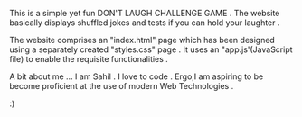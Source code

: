 This is a simple yet fun DON'T LAUGH CHALLENGE GAME .
The website basically displays shuffled jokes and tests if you can hold your laughter .

The website comprises an "index.html" page which has been designed using a separately created "styles.css" page .
It uses an "app.js'(JavaScript file) to enable the requisite functionalities .


A bit about me ...
I am Sahil .
I love to code .
Ergo,I am aspiring to be become proficient at the use of modern Web Technologies .

:)

